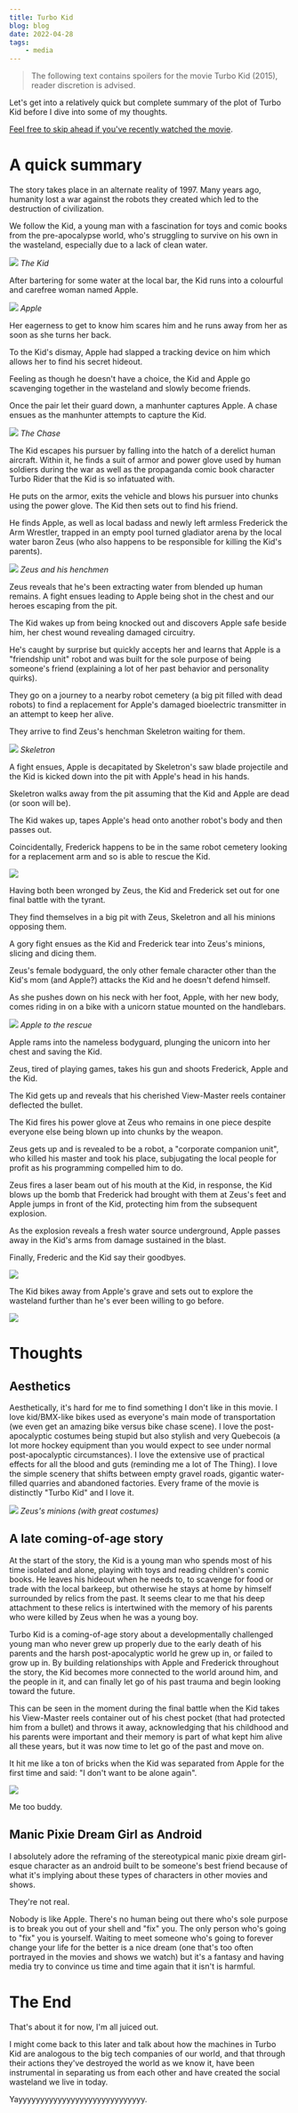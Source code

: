 ```yaml
---
title: Turbo Kid
blog: blog
date: 2022-04-28
tags:
    - media
---
```


> The following text contains spoilers for the movie Turbo Kid (2015), reader discretion is advised.

Let's get into a relatively quick but complete summary of the plot of Turbo Kid before I dive into some of my thoughts.

[Feel free to skip ahead if you've recently watched the movie](#thoughts).

# A quick summary

The story takes place in an alternate reality of 1997. Many years ago, humanity lost a war against the robots they created which led to the destruction of civilization.

We follow the Kid, a young man with a fascination for toys and comic books from the pre-apocalypse world, who's struggling to survive on his own in the wasteland, especially due to a lack of clean water.

![](turbo_kid.png)
_The Kid_

After bartering for some water at the local bar, the Kid runs into a colourful and carefree woman named Apple.

![](apple.png)
_Apple_

Her eagerness to get to know him scares him and he runs away from her as soon as she turns her back.

To the Kid's dismay, Apple had slapped a tracking device on him which allows her to find his secret hideout.

Feeling as though he doesn't have a choice, the Kid and Apple go scavenging together in the wasteland and slowly become friends.

Once the pair let their guard down, a manhunter captures Apple. A chase ensues as the manhunter attempts to capture the Kid.

![](chase.png)
_The Chase_

The Kid escapes his pursuer by falling into the hatch of a derelict human aircraft. Within it, he finds a suit of armor and power glove used by human soldiers during the war as well as the propaganda comic book character Turbo Rider that the Kid is so infatuated with.

He puts on the armor, exits the vehicle and blows his pursuer into chunks using the power glove. The Kid then sets out to find his friend.

He finds Apple, as well as local badass and newly left armless Frederick the Arm Wrestler, trapped in an empty pool turned gladiator arena by the local water baron Zeus (who also happens to be responsible for killing the Kid's parents).

![](podium.png)
_Zeus and his henchmen_

Zeus reveals that he's been extracting water from blended up human remains. A fight ensues leading to Apple being shot in the chest and our heroes escaping from the pit.

The Kid wakes up from being knocked out and discovers Apple safe beside him, her chest wound revealing damaged circuitry.

He's caught by surprise but quickly accepts her and learns that Apple is a "friendship unit" robot and was built for the sole purpose of being someone's friend (explaining a lot of her past behavior and personality quirks).

They go on a journey to a nearby robot cemetery (a big pit filled with dead robots) to find a replacement for Apple's damaged bioelectric transmitter in an attempt to keep her alive.

They arrive to find Zeus's henchman Skeletron waiting for them.

![](skeletron.png)
_Skeletron_

A fight ensues, Apple is decapitated by Skeletron's saw blade projectile and the Kid is kicked down into the pit with Apple's head in his hands.

Skeletron walks away from the pit assuming that the Kid and Apple are dead (or soon will be).

The Kid wakes up, tapes Apple's head onto another robot's body and then passes out.

Coincidentally, Frederick happens to be in the same robot cemetery looking for a replacement arm and so is able to rescue the Kid.

![](frederick.png)

Having both been wronged by Zeus, the Kid and Frederick set out for one final battle with the tyrant.

They find themselves in a big pit with Zeus, Skeletron and all his minions opposing them.

A gory fight ensues as the Kid and Frederick tear into Zeus's minions, slicing and dicing them.

Zeus's female bodyguard, the only other female character other than the Kid's mom (and Apple?) attacks the Kid and he doesn't defend himself.

As she pushes down on his neck with her foot, Apple, with her new body, comes riding in on a bike with a unicorn statue mounted on the handlebars.

![](unicorn.png)
_Apple to the rescue_

Apple rams into the nameless bodyguard, plunging the unicorn into her chest and saving the Kid.

Zeus, tired of playing games, takes his gun and shoots Frederick, Apple and the Kid.

The Kid gets up and reveals that his cherished View-Master reels container deflected the bullet.

The Kid fires his power glove at Zeus who remains in one piece despite everyone else being blown up into chunks by the weapon.

Zeus gets up and is revealed to be a robot, a "corporate companion unit", who killed his master and took his place, subjugating the local people for profit as his programming compelled him to do.

Zeus fires a laser beam out of his mouth at the Kid, in response, the Kid blows up the bomb that Frederick had brought with them at Zeus's feet and Apple jumps in front of the Kid, protecting him from the subsequent explosion.

As the explosion reveals a fresh water source underground, Apple passes away in the Kid's arms from damage sustained in the blast.

Finally, Frederic and the Kid say their goodbyes.

![](goodbyes.png)

The Kid bikes away from Apple's grave and sets out to explore the wasteland further than he's ever been willing to go before.

![](end.png)

# Thoughts

## Aesthetics

Aesthetically, it's hard for me to find something I don't like in this movie. I love kid/BMX-like bikes used as everyone's main mode of transportation (we even get an amazing bike versus bike chase scene). I love the post-apocalyptic costumes being stupid but also stylish and very Quebecois (a lot more hockey equipment than you would expect to see under normal post-apocalyptic circumstances). I love the extensive use of practical effects for all the blood and guts (reminding me a lot of The Thing). I love the simple scenery that shifts between empty gravel roads, gigantic water-filled quarries and abandoned factories. Every frame of the movie is distinctly "Turbo Kid" and I love it.

![](crowd.png)
_Zeus's minions (with great costumes)_

## A late coming-of-age story

At the start of the story, the Kid is a young man who spends most of his time isolated and alone, playing with toys and reading children's comic books. He leaves his hideout when he needs to, to scavenge for food or trade with the local barkeep, but otherwise he stays at home by himself surrounded by relics from the past. It seems clear to me that his deep attachment to these relics is intertwined with the memory of his parents who were killed by Zeus when he was a young boy.

Turbo Kid is a coming-of-age story about a developmentally challenged young man who never grew up properly due to the early death of his parents and the harsh post-apocalyptic world he grew up in, or failed to grow up in. By building relationships with Apple and Frederick throughout the story, the Kid becomes more connected to the world around him, and the people in it, and can finally let go of his past trauma and begin looking toward the future.

This can be seen in the moment during the final battle when the Kid takes his View-Master reels container out of his chest pocket (that had protected him from a bullet) and throws it away, acknowledging that his childhood and his parents were important and their memory is part of what kept him alive all these years, but it was now time to let go of the past and move on.

It hit me like a ton of bricks when the Kid was separated from Apple for the first time and said: "I don't want to be alone again".

![](walk.png)

Me too buddy.


## Manic Pixie Dream Girl as Android

I absolutely adore the reframing of the stereotypical manic pixie dream girl-esque character as an android built to be someone's best friend because of what it's implying about these types of characters in other movies and shows.

They're not real.

Nobody is like Apple. There's no human being out there who's sole purpose is to break you out of your shell and "fix" you. The only person who's going to "fix" you is yourself. Waiting to meet someone who's going to forever change your life for the better is a nice dream (one that's too often portrayed in the movies and shows we watch) but it's a fantasy and having media try to convince us time and time again that it isn't is harmful.


# The End

That's about it for now, I'm all juiced out.

I might come back to this later and talk about how the machines in Turbo Kid are analogous to the big tech companies of our world, and that through their actions they've destroyed the world as we know it, have been instrumental in separating us from each other and have created the social wasteland we live in today.

Yayyyyyyyyyyyyyyyyyyyyyyyyyyyyy.
